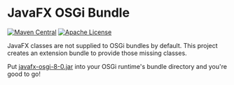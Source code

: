# JavaFX OSGi Bundle

[![Maven Central](https://maven-badges.herokuapp.com/maven-central/no.tornado/javafx-osgi/badge.svg)](https://search.maven.org/#search|ga|1|no.tornado.javafx-osgi)
[![Apache License](https://img.shields.io/badge/license-Apache%20License%202.0-blue.svg)](http://www.apache.org/licenses/LICENSE-2.0)

JavaFX classes are not supplied to OSGi bundles by default. This project
creates an extension bundle to provide those missing classes.

Put [javafx-osgi-8-0.jar](http://repo1.maven.org/maven2/no/tornado/javafx-osgi/8.0/javafx-osgi-8.0.jar) into your OSGi runtime's bundle directory and you're good to go!
